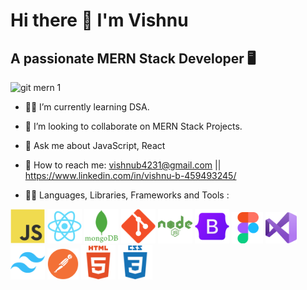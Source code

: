    # Hi there 👋 I'm Vishnu
 
   ## A passionate MERN Stack Developer 🖥️
   
![git mern 1](https://github.com/vishnuB13/vishnuB13/assets/134381812/b64df244-b919-4de2-87a0-3fff44e36957) 

- 👨‍🎓 I’m currently learning DSA.

  
- 👯 I’m looking to collaborate on MERN Stack Projects.

  
- 🥇 Ask me about JavaScript, React

  
- 📵 How to reach me: vishnub4231@gmail.com || https://www.linkedin.com/in/vishnu-b-459493245/

  
- 🙇‍♂ Languages, Libraries, Frameworks and Tools :
<div>
   <img src="https://github.com/devicons/devicon/blob/master/icons/javascript/javascript-original.svg" title="JavaScript" alt="JavaScript" width="55" height="55"/> 
   <img src="https://github.com/devicons/devicon/blob/master/icons/react/react-original.svg" title="React" alt="React" width="55" height="55"/> 
   <img src="https://github.com/devicons/devicon/blob/master/icons/mongodb/mongodb-plain-wordmark.svg" title="MongoDB" alt="MongoDB" width="55" height="55"/>  
   <img src="https://github.com/devicons/devicon/blob/master/icons/git/git-original.svg" title="Git" alt="Git" width="55" height="55"/> 
   <img src="https://github.com/devicons/devicon/blob/master/icons/nodejs/nodejs-plain-wordmark.svg" title="NodeJS" alt="NodeJS" width="55" height="55"/> 
   <img src="https://github.com/devicons/devicon/blob/master/icons/bootstrap/bootstrap-original.svg" title="Bootstrap" alt="Bootstrap" width="55" height="55"/> 
   <img src="https://github.com/devicons/devicon/blob/master/icons/figma/figma-original.svg" title="Figma" alt="Figma" width="50" height="50"/> 
   <img src="https://github.com/devicons/devicon/blob/master/icons/visualstudio/visualstudio-original.svg" title="VScode" alt="VScode" width="50" height="50"/> 
   <img src="https://github.com/devicons/devicon/blob/master/icons/tailwindcss/tailwindcss-original.svg" title="Tailwind" alt="Tailwind" width="55" height="55"/>  
   <img src="https://github.com/devicons/devicon/blob/master/icons/postman/postman-original.svg" title="Postman" alt="Postman" width="50" height="50"/>  
   <img src="https://github.com/devicons/devicon/blob/master/icons/html5/html5-plain-wordmark.svg" title="HTML" alt="HTML" width="55" height="55"/> 
   <img src="https://github.com/devicons/devicon/blob/master/icons/css3/css3-plain-wordmark.svg" title="CSS" alt="CSS" width="55" height="55"/> 


  
</div>
